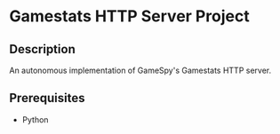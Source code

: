 # Gamestats HTTP Server Project

## Description
An autonomous implementation of GameSpy's Gamestats HTTP server.

## Prerequisites
 * Python
